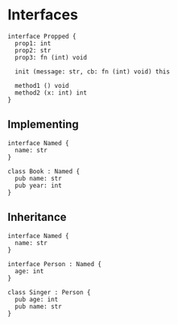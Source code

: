 # Interfaces
```the
interface Propped {
  prop1: int
  prop2: str
  prop3: fn (int) void

  init (message: str, cb: fn (int) void) this

  method1 () void
  method2 (x: int) int
}
```

## Implementing
```the
interface Named {
  name: str
}

class Book : Named {
  pub name: str
  pub year: int
}
```

## Inheritance
```the
interface Named {
  name: str
}

interface Person : Named {
  age: int
}

class Singer : Person {
  pub age: int
  pub name: str
}
```

